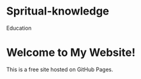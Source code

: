 # Spritual-knowledge
Education
<!DOCTYPE html>
<html>
<head>
  <title>My Free Website</title>
</head>
<body>
  <h1>Welcome to My Website!</h1>
  <p>This is a free site hosted on GitHub Pages.</p>
</body>
</html>
